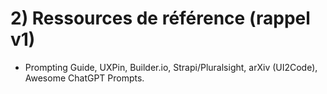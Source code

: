# 2) Ressources de référence (rappel v1)
- Prompting Guide, UXPin, Builder.io, Strapi/Pluralsight, arXiv (UI2Code), Awesome ChatGPT Prompts.
